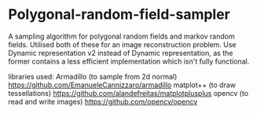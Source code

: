 # Polygonal-random-field-sampler
A sampling algorithm for polygonal random fields and markov random fields. Utilised both of these for an image reconstruction problem. Use Dynamic representation v2 instead of Dynamic representation, as the former contains a less efficient implementation which isn't fully functional.

libraries used:
Armadillo (to sample from 2d normal) https://github.com/EmanueleCannizzaro/armadillo
matplot++ (to draw tessellations) https://github.com/alandefreitas/matplotplusplus
opencv (to read and write images) https://github.com/opencv/opencv
